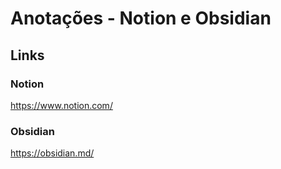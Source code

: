 # Anotações - Notion e Obsidian

## Links
  ### Notion
  https://www.notion.com/

  ### Obsidian
  https://obsidian.md/
